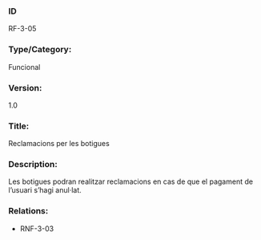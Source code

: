 ### ID
RF-3-05
### Type/Category:
Funcional
### Version:
1.0
### Title:
Reclamacions per les botigues
### Description:
Les botigues podran realitzar reclamacions en cas de que el pagament de l’usuari s’hagi anul·lat.
### Relations:
* RNF-3-03
